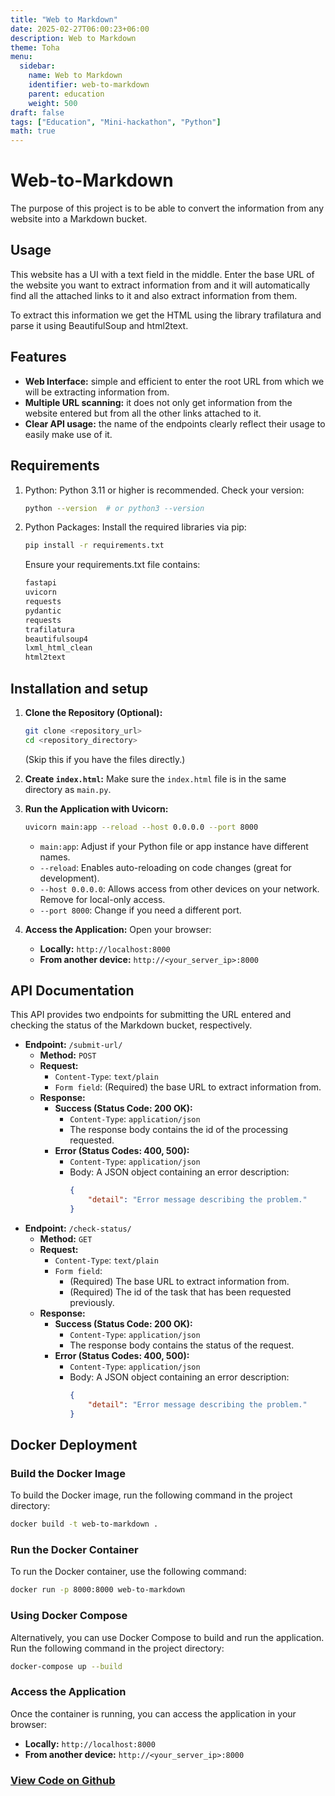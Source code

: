 ```yaml
---
title: "Web to Markdown"
date: 2025-02-27T06:00:23+06:00
description: Web to Markdown
theme: Toha
menu:
  sidebar:
    name: Web to Markdown
    identifier: web-to-markdown
    parent: education
    weight: 500
draft: false
tags: ["Education", "Mini-hackathon", "Python"]
math: true
---
```


# Web-to-Markdown
The purpose of this project is to be able to convert the information from any website into a Markdown bucket.

## Usage
This website has a UI with a text field in the middle. Enter the base URL of the website you want to extract information from and it will automatically find all the attached links to it and also extract information from them.

To extract this information we get the HTML using the library trafilatura and parse it using BeautifulSoup and html2text.

## Features
- **Web Interface:** simple and efficient to enter the root URL from which we will be extracting information from.
- **Multiple URL scanning:** it does not only get information from the website entered but from all the other links attached to it.
- **Clear API usage:** the name of the endpoints clearly reflect their usage to easily make use of it.

## Requirements
1. Python: Python 3.11 or higher is recommended. Check your version:
    ```bash
    python --version  # or python3 --version
    ```

2. Python Packages: Install the required libraries via pip:
    ```bash
    pip install -r requirements.txt
    ```
   Ensure your requirements.txt file contains:
   ```python
   fastapi
   uvicorn
   requests
   pydantic
   requests
   trafilatura
   beautifulsoup4
   lxml_html_clean
   html2text
   ```

## Installation and setup
1.  **Clone the Repository (Optional):**
    ```bash
    git clone <repository_url>
    cd <repository_directory>
    ```
    (Skip this if you have the files directly.)

2.  **Create `index.html`:** Make sure the `index.html` file is in the same directory as `main.py`.

3.  **Run the Application with Uvicorn:**
    ```bash
    uvicorn main:app --reload --host 0.0.0.0 --port 8000
    ```
    *   `main:app`:  Adjust if your Python file or app instance have different names.
    *   `--reload`:  Enables auto-reloading on code changes (great for development).
    *   `--host 0.0.0.0`:  Allows access from other devices on your network.  Remove for local-only access.
    *   `--port 8000`:  Change if you need a different port.

5.  **Access the Application:** Open your browser:
    *   **Locally:** `http://localhost:8000`
    *   **From another device:** `http://<your_server_ip>:8000`

## API Documentation
This API provides two endpoints for submitting the URL entered and checking the status of the Markdown bucket, respectively.

- **Endpoint:** `/submit-url/`
    - **Method:** `POST`
    - **Request:**
        - `Content-Type`: `text/plain`
        - `Form field`: (Required) the base URL to extract information from.
    - **Response:**
        - **Success (Status Code: 200 OK):**
            - `Content-Type`: `application/json`
            - The response body contains the id of the processing requested.
        - **Error (Status Codes: 400, 500):**
            - `Content-Type`: `application/json`
            - Body: A JSON object containing an error description:
                ```JSON
                {
                    "detail": "Error message describing the problem."
                }
                ```
- **Endpoint:** `/check-status/`
    - **Method:** `GET`
    - **Request:**
        - `Content-Type`: `text/plain`
        - `Form field`:
            - (Required) The base URL to extract information from.
            - (Required) The id of the task that has been requested previously.
    - **Response:**
        - **Success (Status Code: 200 OK):**
            - `Content-Type`: `application/json`
            - The response body contains the status of the request.
        - **Error (Status Codes: 400, 500):**
            - `Content-Type`: `application/json`
            - Body: A JSON object containing an error description:
                ```JSON
                {
                    "detail": "Error message describing the problem."
                }
                ```

## Docker Deployment

### Build the Docker Image
To build the Docker image, run the following command in the project directory:
```bash
docker build -t web-to-markdown .
```

### Run the Docker Container
To run the Docker container, use the following command:
```bash
docker run -p 8000:8000 web-to-markdown
```

### Using Docker Compose
Alternatively, you can use Docker Compose to build and run the application. Run the following command in the project directory:
```bash
docker-compose up --build
```

### Access the Application
Once the container is running, you can access the application in your browser:
- **Locally:** `http://localhost:8000`
- **From another device:** `http://<your_server_ip>:8000`

### [View Code on <i class="fab fa-github"></i>Github](https://github.com/DGSI-UPC/Web-to-Markdown)

